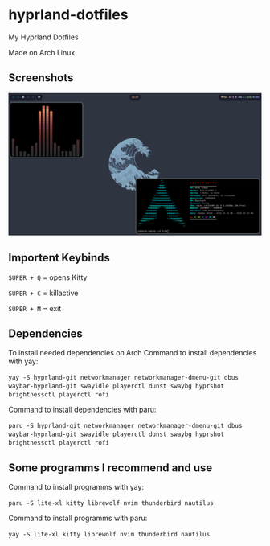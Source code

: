 # hyprland-dotfiles
My Hyprland Dotfiles

Made on Arch Linux

## Screenshots
![Preview](preview.png)

## Importent Keybinds
```SUPER + Q``` = opens Kitty

```SUPER + C``` = killactive

```SUPER + M``` = exit


## Dependencies
To install needed dependencies on Arch
Command to install dependencies with yay:
 
 ```yay -S hyprland-git networkmanager networkmanager-dmenu-git dbus waybar-hyprland-git swayidle playerctl dunst swaybg hyprshot brightnessctl playerctl rofi```


Command to install dependencies with paru:

```paru -S hyprland-git networkmanager networkmanager-dmenu-git dbus waybar-hyprland-git swayidle playerctl dunst swaybg hyprshot brightnessctl playerctl rofi```



## Some programms I recommend and use

Command to install programms with yay:

```paru -S lite-xl kitty librewolf nvim thunderbird nautilus```


Command to install programms with paru:

```yay -S lite-xl kitty librewolf nvim thunderbird nautilus```
